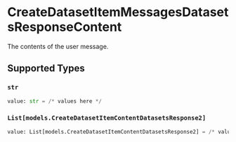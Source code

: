 # CreateDatasetItemMessagesDatasetsResponseContent

The contents of the user message.


## Supported Types

### `str`

```python
value: str = /* values here */
```

### `List[models.CreateDatasetItemContentDatasetsResponse2]`

```python
value: List[models.CreateDatasetItemContentDatasetsResponse2] = /* values here */
```

